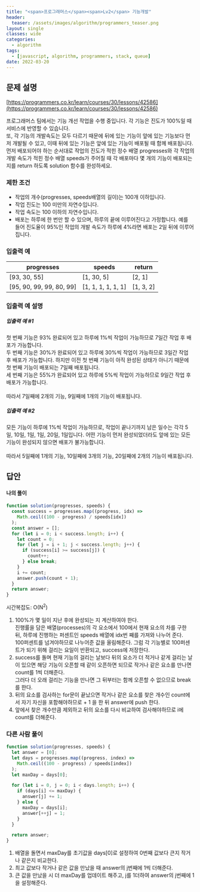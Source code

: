 ```yaml
---
title: "<span>프로그래머스</span><span>Lv2</span> 기능개발"
header:
  teaser: /assets/images/algorithm/programmers_teaser.png
layout: single
classes: wide
categories:
  - algorithm
tags:
  - [javascript, algorithm, programmers, stack, queue]
date: 2022-03-20
---
```


## 문제 설명

[https://programmers.co.kr/learn/courses/30/lessons/42586](https://programmers.co.kr/learn/courses/30/lessons/42586)

프로그래머스 팀에서는 기능 개선 작업을 수행 중입니다. 각 기능은 진도가 100%일 때 서비스에 반영할 수 있습니다.  
또, 각 기능의 개발속도는 모두 다르기 때문에 뒤에 있는 기능이 앞에 있는 기능보다 먼저 개발될 수 있고, 이때 뒤에 있는 기능은 앞에 있는 기능이 배포될 때 함께 배포됩니다.  
먼저 배포되어야 하는 순서대로 작업의 진도가 적힌 정수 배열 progresses와 각 작업의 개발 속도가 적힌 정수 배열 speeds가 주어질 때 각 배포마다 몇 개의 기능이 배포되는지를 return 하도록 solution 함수를 완성하세요.

### 제한 조건

- 작업의 개수(progresses, speeds배열의 길이)는 100개 이하입니다.
- 작업 진도는 100 미만의 자연수입니다.
- 작업 속도는 100 이하의 자연수입니다.
- 배포는 하루에 한 번만 할 수 있으며, 하루의 끝에 이루어진다고 가정합니다. 예를 들어 진도율이 95%인 작업의 개발 속도가 하루에 4%라면 배포는 2일 뒤에 이루어집니다.

### 입출력 예

| progresses               | speeds             | return    |
| ------------------------ | ------------------ | --------- |
| [93, 30, 55]             | [1, 30, 5]         | [2, 1]    |
| [95, 90, 99, 99, 80, 99] | [1, 1, 1, 1, 1, 1] | [1, 3, 2] |

### 입출력 예 설명

##### 입출력 예 #1

첫 번째 기능은 93% 완료되어 있고 하루에 1%씩 작업이 가능하므로 7일간 작업 후 배포가 가능합니다.  
두 번째 기능은 30%가 완료되어 있고 하루에 30%씩 작업이 가능하므로 3일간 작업 후 배포가 가능합니다. 하지만 이전 첫 번째 기능이 아직 완성된 상태가 아니기 때문에 첫 번째 기능이 배포되는 7일째 배포됩니다.  
세 번째 기능은 55%가 완료되어 있고 하루에 5%씩 작업이 가능하므로 9일간 작업 후 배포가 가능합니다.  
<br>
따라서 7일째에 2개의 기능, 9일째에 1개의 기능이 배포됩니다.

##### 입출력 예 #2

모든 기능이 하루에 1%씩 작업이 가능하므로, 작업이 끝나기까지 남은 일수는 각각 5일, 10일, 1일, 1일, 20일, 1일입니다. 어떤 기능이 먼저 완성되었더라도 앞에 있는 모든 기능이 완성되지 않으면 배포가 불가능합니다.  
<br>
따라서 5일째에 1개의 기능, 10일째에 3개의 기능, 20일째에 2개의 기능이 배포됩니다.

## 답안

#### 나의 풀이

```javascript
function solution(progresses, speeds) {
  const success = progresses.map((progress, idx) =>
    Math.ceil((100 - progress) / speeds[idx])
  );
  const answer = [];
  for (let i = 0; i < success.length; i++) {
    let count = 0;
    for (let j = i + 1; j < success.length; j++) {
      if (success[i] >= success[j]) {
        count++;
      } else break;
    }
    i += count;
    answer.push(count + 1);
  }
  return answer;
}
```

시간복잡도: O(N<sup>2</sup>)

1. 100%가 몇 일이 지난 후에 완성되는 지 계산하여야 한다.  
   진행률을 담은 배열(processes)의 각 요소에서 100에서 현재 요소의 차를 구한 뒤, 하루에 진행하는 퍼센트인 speeds 배열에 idx번 째를 가져와 나누어 준다.  
   100퍼센트를 넘겨야하므로 나누어준 값을 올림해준다.
   그럼 각 기능별로 100퍼센트가 되기 위해 걸리는 요일이 반환되고, success에 저장한다.
1. success를 돌며 현재 기능의 걸리는 날보다 뒤의 요소가 더 적거나 같게 걸리는 날이 있으면 해당 기능이 오픈할 때 같이 오픈하면 되므로 작거나 같은 요소를 만나면 count를 1씩 더해준다.  
   그러다 더 오래 걸리는 기능을 만나면 그 뒤부터는 함께 오픈할 수 없으므로 break를 한다.
1. 뒤의 요소를 검사하는 for문이 끝났으면 작거나 같은 요소를 찾은 개수인 count에서 자기 자신을 포함해야하므로 + 1 을 한 뒤 answer에 push 한다.
1. 앞에서 찾은 개수만큼 제외하고 뒤의 요소를 다시 비교하여 검사해야하므로 i에 count를 더해준다.

### 다른 사람 풀이

```javascript
function solution(progresses, speeds) {
  let answer = [0];
  let days = progresses.map((progress, index) =>
    Math.ceil((100 - progress) / speeds[index])
  );
  let maxDay = days[0];

  for (let i = 0, j = 0; i < days.length; i++) {
    if (days[i] <= maxDay) {
      answer[j] += 1;
    } else {
      maxDay = days[i];
      answer[++j] = 1;
    }
  }

  return answer;
}
```

1. 배열을 돌면서 maxDay를 초기값을 days[0]로 설정하여 0번째 값보다 큰지 작거나 같은지 비교한다.
1. 최고 값보다 작거나 같은 값을 만났을 때 answer의 j번째에 1씩 더해준다.
1. 큰 값을 만났을 시 더 maxDay를 업데이트 해주고, j를 1더하여 answer의 j번째에 1을 설정해준다.
